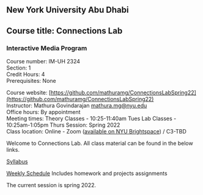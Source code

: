 ## New York University Abu Dhabi    

## Course title: Connections Lab    
### Interactive Media Program    

Course number: IM-UH 2324   
Section: 1    
Credit Hours: 4         
Prerequisites: None       

Course website: [https://github.com/mathuramg/ConnectionsLabSpring22](https://github.com/mathuramg/ConnectionsLabSpring22)      
Instructor: Mathura Govindarajan mathura.mg@nyu.edu    
Office hours: By appointment  
Meeting times:
    Theory Classes - 10:25-11:40am Tues
    Lab Classes - 10:25am-1:05pm Thurs
Session: Spring 2022       
Class location: Online - Zoom ([available on NYU Brightspace](https://brightspace.nyu.edu/d2l/home/168920)) / C3-TBD 

Welcome to Connections Lab. All class material can be found in the below links. 

[Syllabus](syllabus.md)

[Weekly Schedule](weeklySchedule.md) Includes homework and projects assignments

The current session is spring 2022. 
